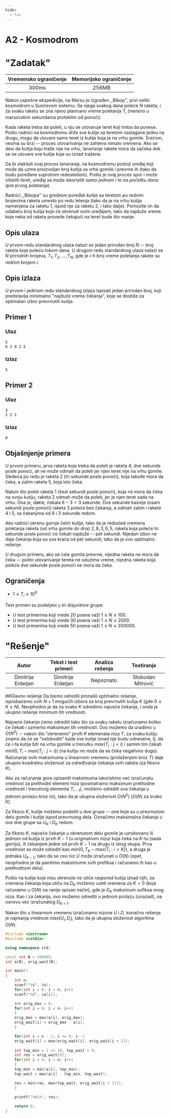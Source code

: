 ```yaml
---
hide:
  - toc
---
```


# A2 - Kosmodrom

#  "Zadatak"

| Vremensko ograničenje | Memorijsko ograničenje |
|:-:|:-:|
| 300ms | 256MB |

Nakon uspešne ekspedicije, na Marsu je izgrađen ,,Bibop'', prvi veliki
kosmodrom u Sunčevom sistemu. Sa njega svakog dana poleće $N$ raketa, i
za svaku raketu se zna njeno planirano vreme poletanja $T_i$ (mereno u
marsovskim sekundama proteklim od ponoći).

Kada raketa treba da poleti, u nju se utovaruje teret koji treba da
ponese. Pošto radnici na kosmodromu drže sve kutije sa teretom
naslagane jednu na drugu, mogu da utovare samo teret iz kutije koja je
na vrhu gomile. Srećom, veoma su brzi -- proces utovarivanja ne zahteva
nimalo vremena. Ako se desi da kutija koju traže nije na vrhu,
lansiranje rakete mora da sačeka dok se ne utovare sve kutije koje su
iznad tražene.

Da bi olakšali ovaj proces lansiranja, na kosmodromu postoji uređaj
koji može da uzme proizvoljan broj kutija sa vrha gomile i prevrne ih
(tako da budu poređane suprotnim redosledom). Pošto je ovaj proces
spor i može oštetiti teret, uređaj se može iskoristiti *samo jednom* i
to *na početku dana* (pre prvog poletanja).

Radnici ,,Bibopa'' su greškom poređali kutije sa teretom po rednim
brojevima raketa umesto po redu letenja (tako da je na vrhu kutija
namenjena za raketu $1$, ispod nje za raketu $2$, i tako dalje). Pomozite
im da odaberu broj kutija koje će okrenuti ovim uređajem, tako da
najduže vreme koje neka od raketa provede čekajući na teret bude što
manje.

## Opis ulaza
U prvom redu standardnog ulaza nalazi se jedan prirodan broj $N$ --
broj raketa koje poleću tokom dana. U drugom redu standardnog ulaza
nalazi se $N$ prirodnih brojeva, $T_1, T_2, \dots, T_N$, gde je
$i$-ti broj vreme poletanja rakete sa rednim brojem $i$.

## Opis izlaza
U prvom i jedinom redu standardnog izlaza ispisati jedan prirodan
broj, koji predstavlja minimalno "najduže vreme čekanja", koje se
dostiže za optimalan izbor prevrnutih kutija.

## Primer 1
### Ulaz
```
5
6 3 8 2 5
```

### Izlaz
```
5
```

## Primer 2
### Ulaz
```
3
2 2 1
```

### Izlaz
```
0
```

## Objašnjenje primera
U prvom primeru, prva raketa koja treba da poleti je raketa $4$, dve
sekunde posle ponoći, ali ne može odmah da poleti jer njen teret nije
na vrhu gomile. Sledeća po redu je raketa $2$ (tri sekunde posle
ponoći), koja takođe mora da čeka, a zatim raketa $5$, koja isto čeka.

Nakon što poleti raketa $1$ (šest sekundi posle ponoći), koja ne mora da
čeka na svoju kutiju, raketa $2$ odmah može da poleti, jer je njen teret
sada na vrhu. Ona je, dakle, čekala $6-3=3$ sekunde. Dve sekunde kasnije
(osam sekundi posle ponoći) raketa $3$ poleće bez čekanja, a odmah zatim
i rakete $4$ i $5$, sa čekanjima od $6$ i $3$ sekunde redom.

Ako radnici okrenu gornje četiri kutije, tako da je redosled vremena
poletanja raketa (od vrha gomile do dna) $2,8,3,6,5$, raketa koja
poleće tri sekunde posle ponoći će čekati najduže -- pet
sekundi. Nijedan izbor ne daje čekanja koja su sva kraća od pet
sekundi, tako da je ovo optimalno rešenje.

U drugom primeru, ako se cela gomila prevrne, nijedna raketa ne mora
da čeka -- pošto utovarivanje tereta ne oduzima vreme, nijedna raketa
koja poleće dve sekunde posle ponoći ne mora da čeka.

## Ograničenja
* $1 \leq T_i \leq 10^9$

Test primeri su podeljeni u tri disjunktne grupe:

* U test primerima koji vrede 20 poena važi $1 \leq N \leq 100$.
* U test primerima koji vrede 30 poena važi $1 \leq N \leq 2000$.
* U test primerima koji vrede 50 poena važi $1 \leq N \leq 200000$.

#  "Rešenje"

| Autor | Tekst i test primeri | Analiza rеšenja | Testiranje |
|:-:|:-:|:-:|:-:|
| Dimitrije Erdeljan | Dimitrije Erdeljan | Nepoznato | Slobodan Mitrović |

##Glavno rešenje
Da bismo odredili pronašli optimalno rešenje, isprobaćemo svih $N + 1$
mogućih izbora za broj prevrnutih kutija $K$ (gde $0 \leq K \leq
N$). Neophodno je da za svako $K$ odredimo najveće čekanje, i onda je
ukupno rešenje minimum tih vrednosti.

Najveće čekanje ćemo odrediti tako što za svaku raketu izračunamo
koliko će čekati i uzmemo maksimum tih vrednosti. Ovo možemo da
uradimo u $O(N^3)$ -- nakon što "okrenemo" prvih $K$ elemenata niza
$T$, za svaku kutiju znamo da će se "osloboditi" kada sve kutije iznad
nje budu odnesene, tj. da će $i$-ta kutija biti na vrhu gomile u
trenutku $max(T_j : j < i)$ i samim tim čekati $min(0, T_i - max(T_j :
j < i))$ (na kutiju ne može da se čeka negativno dugo). Računanje ovih
maksimuma u linearnom vremenu (prolaženjem kroz $T$) daje ukupno
kvadratnu složenost za određivanje čekanja svih raketa (za fiksno $K$).

Ako za računanje gore opisanih maksimuma iskoristimo već izračunatu
vrednost za prethodni element niza (posmatramo maksimum prethodne
vrednosti i trenutnog elementa $T_{i-1}$), možemo odrediti sva čekanja
u jednom prolazu kroz niz, tako da je ukupna složenost $O(N^2)$
($O(N)$ za svako $K$).

Za fiksno $K$, kutije možemo podeliti u dve grupe -- one koje su u
prevrnutom delu gomile i kutije ispod prevrnutog dela. Označimo
maksimalna čekanja u ove dve grupe sa $U_K$ i $D_K$ redom.

Za fiksno $K$, najveće čekanje u okrenutom delu gomile je uzrokovano
ili jednom od kutija iz prvih $K-1$ (u originalnom nizu) koja čeka na
$K$-tu (sada gornju), ili čekanjem jedne od prvih $K-1$ na drugu iz
istog skupa. Prva vredmost se može odrediti kao $min(0, T_K - max(T_i
: i < K))$, a druga je jednaka $U_{K-1}$, tako da se ceo niz $U$ može
izračunati u $O(N)$ (opet, neophodno je da pamtimo maksimume svih
prefiksa i računamo ih kao u prethodnom delu).

Pošto na kutije koje nisu okrenute ne utiče raspored kutija iznad njih,
za vremena čekanja koja utiču na $D_K$ možemo uzeti vremena za $K=0$
(koja računamo u $O(N)$ na ranije opisan način), gde je $D_K$ maksimum
sufiksa ovog niza. Kao i za čekanja, ovo možemo odrediti u jednom
prolazu (unazad), na osnovu već izračunatog $D_{K+1}$.

Nakon što u linearnom vremenu izračunamo nizove $U$ i $D$, konačno
rešenje je najmanja vrednost $max(U_i, D_i)$, tako da je ukupna
složenost algoritma $O(N)$.

``` cpp title="05_kosmodrom.cpp" linenums="1"
#include <iostream>
#include <cstdio>

using namespace std;

const int N = 200005;
int a[N], orig_wait[N];

int main()
{
    int n;
    scanf("%d", &n);
    for(int i = 0; i < n; i++)
	scanf("%d", &a[i]);

    int orig_max = 0;
    for(int i = 0; i < n; i++)
    {
	orig_max = max(a[i], orig_max);
	orig_wait[i] = orig_max - a[i];
    }

    for(int i = n - 1; i >= 0; i--)
	orig_wait[i] = max(orig_wait[i], orig_wait[i + 1]);
    
    int top_min = 1 << 30, top_wait = 0;
    int res = orig_wait[0];
    for(int i = 0; i < n; i++)
    {
	top_min = min(a[i], top_min);
	top_wait = max(a[i] - top_min, top_wait);

	res = min(res, max(top_wait, orig_wait[i + 1]));
    }

    printf("%d\n", res);
    
    return 0;
}

```
